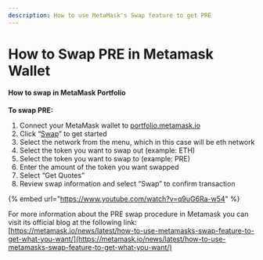 ```yaml
---
description: How to use MetaMask's Swap feature to get PRE
---
```


# How to Swap PRE in Metamask Wallet

#### How to swap in MetaMask Portfolio



**To swap PRE:**

1. Connect your MetaMask wallet to [portfolio.metamask.io](https://portfolio.metamask.io/?utm\_source=metamask\&utm\_medium=blog\&utm\_campaign=feature-articles\_content)
2. Click “[Swap](https://portfolio.metamask.io/swap?utm\_source=metamask\&utm\_medium=blog\&utm\_campaign=feature-articles\_content)” to get started
3. Select the network from the menu, which in this case will be eth network
4. Select the token you want to swap out (example: ETH)
5. Select the token you want to swap to (example: PRE)
6. Enter the amount of the token you want swapped
7. Select “Get Quotes”
8. Review swap information and select “Swap” to confirm transaction

{% embed url="https://www.youtube.com/watch?v=q9uG6Ra-w54" %}

For more information about the PRE swap procedure in Metamask you can visit its official blog at the following link: [https://metamask.io/news/latest/how-to-use-metamasks-swap-feature-to-get-what-you-want/](https://metamask.io/news/latest/how-to-use-metamasks-swap-feature-to-get-what-you-want/)
